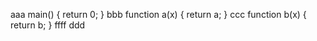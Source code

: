 aaa
main()
{
	return 0;
}
bbb
function a(x)
{
	return a;
}
ccc
function b(x)
{
	return b;
}
ffff
ddd
